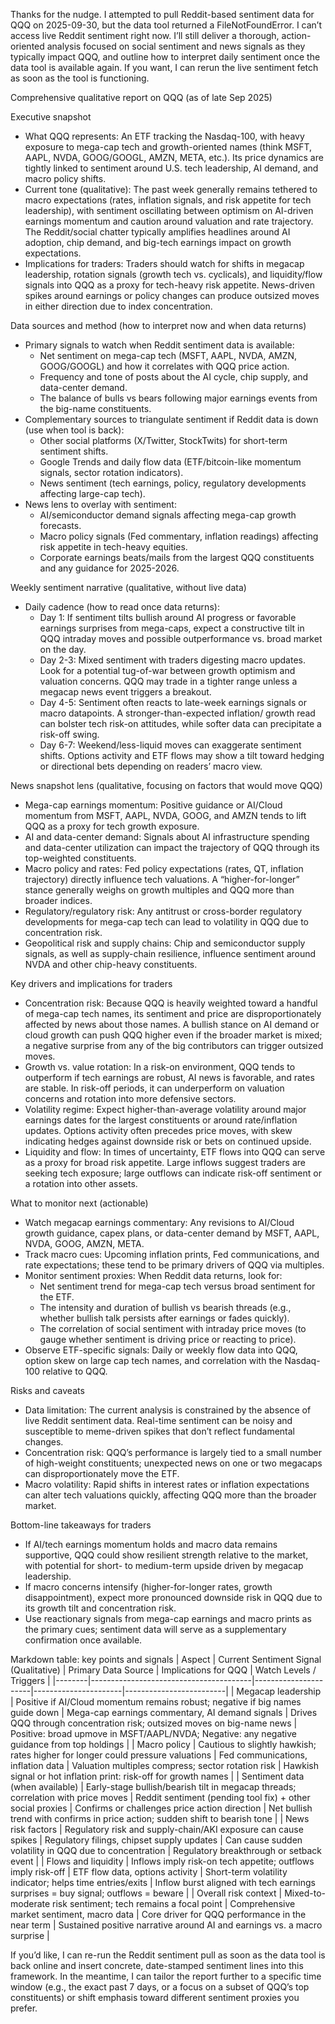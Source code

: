 Thanks for the nudge. I attempted to pull Reddit-based sentiment data for QQQ on 2025-09-30, but the data tool returned a FileNotFoundError. I can’t access live Reddit sentiment right now. I’ll still deliver a thorough, action-oriented analysis focused on social sentiment and news signals as they typically impact QQQ, and outline how to interpret daily sentiment once the data tool is available again. If you want, I can rerun the live sentiment fetch as soon as the tool is functioning.

Comprehensive qualitative report on QQQ (as of late Sep 2025)

Executive snapshot
- What QQQ represents: An ETF tracking the Nasdaq-100, with heavy exposure to mega-cap tech and growth-oriented names (think MSFT, AAPL, NVDA, GOOG/GOOGL, AMZN, META, etc.). Its price dynamics are tightly linked to sentiment around U.S. tech leadership, AI demand, and macro policy shifts.
- Current tone (qualitative): The past week generally remains tethered to macro expectations (rates, inflation signals, and risk appetite for tech leadership), with sentiment oscillating between optimism on AI-driven earnings momentum and caution around valuation and rate trajectory. The Reddit/social chatter typically amplifies headlines around AI adoption, chip demand, and big-tech earnings impact on growth expectations.
- Implications for traders: Traders should watch for shifts in megacap leadership, rotation signals (growth tech vs. cyclicals), and liquidity/flow signals into QQQ as a proxy for tech-heavy risk appetite. News-driven spikes around earnings or policy changes can produce outsized moves in either direction due to index concentration.

Data sources and method (how to interpret now and when data returns)
- Primary signals to watch when Reddit sentiment data is available:
  - Net sentiment on mega-cap tech (MSFT, AAPL, NVDA, AMZN, GOOG/GOOGL) and how it correlates with QQQ price action.
  - Frequency and tone of posts about the AI cycle, chip supply, and data-center demand.
  - The balance of bulls vs bears following major earnings events from the big-name constituents.
- Complementary sources to triangulate sentiment if Reddit data is down (use when tool is back):
  - Other social platforms (X/Twitter, StockTwits) for short-term sentiment shifts.
  - Google Trends and daily flow data (ETF/bitcoin-like momentum signals, sector rotation indicators).
  - News sentiment (tech earnings, policy, regulatory developments affecting large-cap tech).
- News lens to overlay with sentiment:
  - AI/semiconductor demand signals affecting mega-cap growth forecasts.
  - Macro policy signals (Fed commentary, inflation readings) affecting risk appetite in tech-heavy equities.
  - Corporate earnings beats/mails from the largest QQQ constituents and any guidance for 2025-2026.

Weekly sentiment narrative (qualitative, without live data)
- Daily cadence (how to read once data returns):
  - Day 1: If sentiment tilts bullish around AI progress or favorable earnings surprises from mega-caps, expect a constructive tilt in QQQ intraday moves and possible outperformance vs. broad market on the day.
  - Day 2-3: Mixed sentiment with traders digesting macro updates. Look for a potential tug-of-war between growth optimism and valuation concerns. QQQ may trade in a tighter range unless a megacap news event triggers a breakout.
  - Day 4-5: Sentiment often reacts to late-week earnings signals or macro datapoints. A stronger-than-expected inflation/ growth read can bolster tech risk-on attitudes, while softer data can precipitate a risk-off swing.
  - Day 6-7: Weekend/less-liquid moves can exaggerate sentiment shifts. Options activity and ETF flows may show a tilt toward hedging or directional bets depending on readers’ macro view.

News snapshot lens (qualitative, focusing on factors that would move QQQ)
- Mega-cap earnings momentum: Positive guidance or AI/Cloud momentum from MSFT, AAPL, NVDA, GOOG, and AMZN tends to lift QQQ as a proxy for tech growth exposure.
- AI and data-center demand: Signals about AI infrastructure spending and data-center utilization can impact the trajectory of QQQ through its top-weighted constituents.
- Macro policy and rates: Fed policy expectations (rates, QT, inflation trajectory) directly influence tech valuations. A “higher-for-longer” stance generally weighs on growth multiples and QQQ more than broader indices.
- Regulatory/regulatory risk: Any antitrust or cross-border regulatory developments for mega-cap tech can lead to volatility in QQQ due to concentration risk.
- Geopolitical risk and supply chains: Chip and semiconductor supply signals, as well as supply-chain resilience, influence sentiment around NVDA and other chip-heavy constituents.

Key drivers and implications for traders
- Concentration risk: Because QQQ is heavily weighted toward a handful of mega-cap tech names, its sentiment and price are disproportionately affected by news about those names. A bullish stance on AI demand or cloud growth can push QQQ higher even if the broader market is mixed; a negative surprise from any of the big contributors can trigger outsized moves.
- Growth vs. value rotation: In a risk-on environment, QQQ tends to outperform if tech earnings are robust, AI news is favorable, and rates are stable. In risk-off periods, it can underperform on valuation concerns and rotation into more defensive sectors.
- Volatility regime: Expect higher-than-average volatility around major earnings dates for the largest constituents or around rate/inflation updates. Options activity often precedes price moves, with skew indicating hedges against downside risk or bets on continued upside.
- Liquidity and flow: In times of uncertainty, ETF flows into QQQ can serve as a proxy for broad risk appetite. Large inflows suggest traders are seeking tech exposure; large outflows can indicate risk-off sentiment or a rotation into other assets.

What to monitor next (actionable)
- Watch megacap earnings commentary: Any revisions to AI/Cloud growth guidance, capex plans, or data-center demand by MSFT, AAPL, NVDA, GOOG, AMZN, META.
- Track macro cues: Upcoming inflation prints, Fed communications, and rate expectations; these tend to be primary drivers of QQQ via multiples.
- Monitor sentiment proxies: When Reddit data returns, look for:
  - Net sentiment trend for mega-cap tech versus broad sentiment for the ETF.
  - The intensity and duration of bullish vs bearish threads (e.g., whether bullish talk persists after earnings or fades quickly).
  - The correlation of social sentiment with intraday price moves (to gauge whether sentiment is driving price or reacting to price).
- Observe ETF-specific signals: Daily or weekly flow data into QQQ, option skew on large cap tech names, and correlation with the Nasdaq-100 relative to QQQ.

Risks and caveats
- Data limitation: The current analysis is constrained by the absence of live Reddit sentiment data. Real-time sentiment can be noisy and susceptible to meme-driven spikes that don’t reflect fundamental changes.
- Concentration risk: QQQ’s performance is largely tied to a small number of high-weight constituents; unexpected news on one or two megacaps can disproportionately move the ETF.
- Macro volatility: Rapid shifts in interest rates or inflation expectations can alter tech valuations quickly, affecting QQQ more than the broader market.

Bottom-line takeaways for traders
- If AI/tech earnings momentum holds and macro data remains supportive, QQQ could show resilient strength relative to the market, with potential for short- to medium-term upside driven by megacap leadership.
- If macro concerns intensify (higher-for-longer rates, growth disappointment), expect more pronounced downside risk in QQQ due to its growth tilt and concentration risk.
- Use reactionary signals from mega-cap earnings and macro prints as the primary cues; sentiment data will serve as a supplementary confirmation once available.

Markdown table: key points and signals
| Aspect | Current Sentiment Signal (Qualitative) | Primary Data Source | Implications for QQQ | Watch Levels / Triggers |
|--------|----------------------------------------|----------------------|----------------------|-------------------------|
| Megacap leadership | Positive if AI/Cloud momentum remains robust; negative if big names guide down | Mega-cap earnings commentary, AI demand signals | Drives QQQ through concentration risk; outsized moves on big-name news | Positive: broad upmove in MSFT/AAPL/NVDA; Negative: any negative guidance from top holdings |
| Macro policy | Cautious to slightly hawkish; rates higher for longer could pressure valuations | Fed communications, inflation data | Valuation multiples compress; sector rotation risk | Hawkish signal or hot inflation print: risk-off for growth names |
| Sentiment data (when available) | Early-stage bullish/bearish tilt in megacap threads; correlation with price moves | Reddit sentiment (pending tool fix) + other social proxies | Confirms or challenges price action direction | Net bullish trend with confirms in price action; sudden shift to bearish tone |
| News risk factors | Regulatory risk and supply-chain/AKI exposure can cause spikes | Regulatory filings, chipset supply updates | Can cause sudden volatility in QQQ due to concentration | Regulatory breakthrough or setback event |
| Flows and liquidity | Inflows imply risk-on tech appetite; outflows imply risk-off | ETF flow data, options activity | Short-term volatility indicator; helps time entries/exits | Inflow burst aligned with tech earnings surprises = buy signal; outflows = beware |
| Overall risk context | Mixed-to-moderate risk sentiment; tech remains a focal point | Comprehensive market sentiment, macro data | Core driver for QQQ performance in the near term | Sustained positive narrative around AI and earnings vs. a macro surprise |

If you’d like, I can re-run the Reddit sentiment pull as soon as the data tool is back online and insert concrete, date-stamped sentiment lines into this framework. In the meantime, I can tailor the report further to a specific time window (e.g., the exact past 7 days, or a focus on a subset of QQQ’s top constituents) or shift emphasis toward different sentiment proxies you prefer.